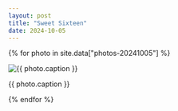 ```yaml
---
layout: post
title: "Sweet Sixteen"
date: 2024-10-05
---
```


{% for photo in site.data["photos-20241005"] %}
  <div>
    <img src="{{ site.baseurl }}/photos/{{ photo.file }}" alt="{{ photo.caption }}">
    <p>{{ photo.caption }}</p>
  </div>
{% endfor %}